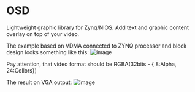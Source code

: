 # OSD
Lightweight graphic library for Zynq/NIOS.
Add text and graphic content overlay on top of your video.



The example based on VDMA connected to ZYNQ processor and block design looks something like this:
![image](https://github.com/Kobzon86/OSD/assets/65023680/5faefb28-3e22-4e9c-b465-c5f34e092325)

Pay attention, that video format should be RGBA(32bits -  { 8:Alpha, 24:Collors})

The result on VGA output:
![image](https://github.com/Kobzon86/OSD/assets/65023680/138aebcf-db7e-45fa-bbcd-0a34f140484c)

